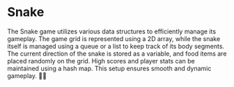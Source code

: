 # Snake
The Snake game utilizes various data structures to efficiently manage its gameplay. The game grid is represented using a 2D array, while the snake itself is managed using a queue or a list to keep track of its body segments. The current direction of the snake is stored as a variable, and food items are placed randomly on the grid. High scores and player stats can be maintained using a hash map. This setup ensures smooth and dynamic gameplay. 🐍🚀
